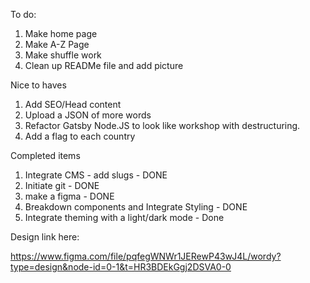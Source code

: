 To do:

1. Make home page
2. Make A-Z Page
3. Make shuffle work
4. Clean up READMe file and add picture

Nice to haves

1. Add SEO/Head content
2. Upload a JSON of more words
3. Refactor Gatsby Node.JS to look like workshop with destructuring.
4. Add a flag to each country

Completed items

1. Integrate CMS - add slugs - DONE
2. Initiate git - DONE
3. make a figma - DONE
4. Breakdown components and Integrate Styling - DONE
5. Integrate theming with a light/dark mode - Done

Design link here:

https://www.figma.com/file/pqfegWNWr1JERewP43wJ4L/wordy?type=design&node-id=0-1&t=HR3BDEkGgj2DSVA0-0
